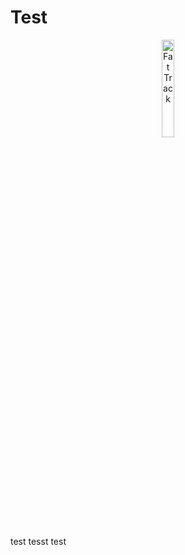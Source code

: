 # Test

<div align="center">
  <img src="" alt="Fat Track" style="width: 20%;">
  <p></p>
</div>

test tesst test

